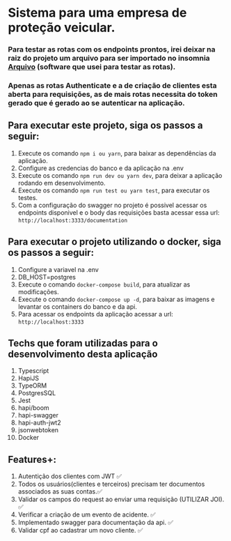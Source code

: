 # Sistema para uma empresa de proteção veicular.

### Para testar as rotas com os endpoints prontos, irei deixar na raiz do projeto um arquivo para ser importado no insomnia <a href="Insomnia.json" download>Arquivo</a> (software que usei para testar as rotas).

### Apenas as rotas Authenticate e a de criação de clientes esta aberta para requisições, as de mais rotas necessita do token gerado que é gerado ao se autenticar na aplicação.

## Para executar este projeto, siga os passos a seguir:

1. Execute os comando `npm i ou yarn`, para baixar as dependências da aplicação.
2. Configure as credencias do banco e da aplicação na .env
3. Execute os comando `npm run dev ou yarn dev`, para deixar a aplicação rodando em desenvolvimento.
5. Execute os comando `npm run test ou yarn test`, para executar os testes.
6. Com a configuração do swagger no projeto é possivel acessar os endpoints disponivel e o body das requisições basta acessar essa url: `http://localhost:3333/documentation`

## Para executar o projeto utilizando o docker, siga os passos a seguir:

1. Configure a variavel na .env
2. DB_HOST=postgres
3. Execute o comando `docker-compose build`, para atualizar as modificações.
4. Execute o comando `docker-compose up -d`, para baixar as imagens e levantar os containers do banco e da api.
5. Para acessar os endpoints da aplicação acessar a url: `http://localhost:3333`

## Techs que foram utilizadas para o desenvolvimento desta aplicação

1. Typescript
2. HapiJS
3. TypeORM
4. PostgresSQL
5. Jest
6. hapi/boom 
7. hapi-swagger
8. hapi-auth-jwt2
9. jsonwebtoken
10. Docker

## Features+:

1. Autentição dos clientes com JWT ✅
2. Todos os usuários(clientes e terceiros) precisam ter documentos associados as suas contas.✅
3. Validar os campos do request ao enviar uma requisição (UTILIZAR JOI). ✅
4. Verificar a criação de um evento de acidente. ✅
5. Implementado swagger para documentação da api. ✅
6. Validar cpf ao cadastrar um novo cliente. ✅

